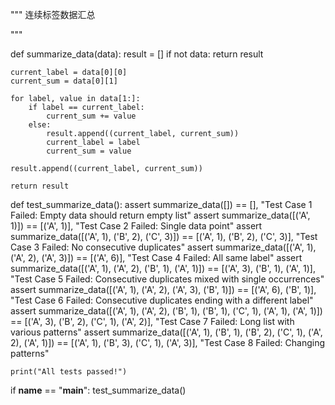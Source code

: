 """
连续标签数据汇总

"""




def summarize_data(data):
    result = []
    if not data:
        return result
    
    current_label = data[0][0]
    current_sum = data[0][1]
    
    for label, value in data[1:]:
        if label == current_label:
            current_sum += value
        else:
            result.append((current_label, current_sum))
            current_label = label
            current_sum = value
    
    result.append((current_label, current_sum))
    
    return result

def test_summarize_data():
    assert summarize_data([]) == [], "Test Case 1 Failed: Empty data should return empty list"
    assert summarize_data([('A', 1)]) == [('A', 1)], "Test Case 2 Failed: Single data point"
    assert summarize_data([('A', 1), ('B', 2), ('C', 3)]) == [('A', 1), ('B', 2), ('C', 3)], "Test Case 3 Failed: No consecutive duplicates"
    assert summarize_data([('A', 1), ('A', 2), ('A', 3)]) == [('A', 6)], "Test Case 4 Failed: All same label"
    assert summarize_data([('A', 1), ('A', 2), ('B', 1), ('A', 1)]) == [('A', 3), ('B', 1), ('A', 1)], "Test Case 5 Failed: Consecutive duplicates mixed with single occurrences"
    assert summarize_data([('A', 1), ('A', 2), ('A', 3), ('B', 1)]) == [('A', 6), ('B', 1)], "Test Case 6 Failed: Consecutive duplicates ending with a different label"
    assert summarize_data([('A', 1), ('A', 2), ('B', 1), ('B', 1), ('C', 1), ('A', 1), ('A', 1)]) == [('A', 3), ('B', 2), ('C', 1), ('A', 2)], "Test Case 7 Failed: Long list with various patterns"
    assert summarize_data([('A', 1), ('B', 1), ('B', 2), ('C', 1), ('A', 2), ('A', 1)]) == [('A', 1), ('B', 3), ('C', 1), ('A', 3)], "Test Case 8 Failed: Changing patterns"
    
    print("All tests passed!")

if __name__ == "__main__":
    test_summarize_data()
